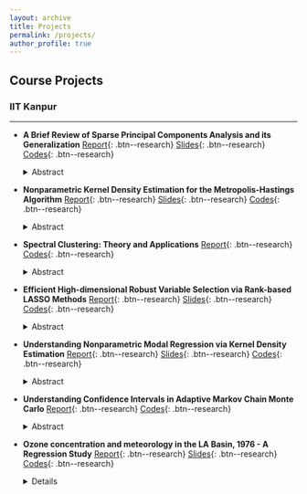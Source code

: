 ```yaml
---
layout: archive
title: Projects
permalink: /projects/
author_profile: true
---
```


## Course Projects

### IIT Kanpur
---

- **A Brief Review of Sparse Principal Components Analysis and its Generalization**  [Report](https://github.com/ArkaB-DS/SPCA/blob/main/Multivariate_Project.pdf){: .btn--research} [Slides](https://github.com/ArkaB-DS/SPCA/blob/main/Multivariate_Project__slides_.pdf){: .btn--research} [Codes](https://github.com/ArkaB-DS/SPCA){: .btn--research}   
  <details>
      <summary>Abstract</summary>

  <blockquote>
    Principal Component Analysis is a widely studied methodology as it is a useful technique for dimension reduction. In this report, we discuss Sparse Principal Component Analysis (SPCA), which is a modification over PCA. This method is able to resolve the interpretation issue of PCA. Additionally, it provides sparse loadings to the principal components. The main idea of SPCA comes from the relationship between PCA problem and regression analysis. We also discuss GAS-PCA, which is a generalization over SPCA and this method performs better than SPCA, even in finite sample cases. Our report is mainly based on <a href="https://doi.org/10.1198/106186006X113430">Zou et al. (2006)</a> and its extension <a href="https://doi.org/10.1198/jcgs.2009.0012">Leng and Wang (2009)</a>.
  </blockquote>
  
  </details>
  
- **Nonparametric Kernel Density Estimation for the Metropolis-Hastings Algorithm**  [Report](https://github.com/ArkaB-DS/NDE4MH/blob/main/Nonparametric_Project.pdf){: .btn--research} [Slides](https://github.com/ArkaB-DS/NDE4MH/blob/main/Nonparametric_Project__slides_.pdf){: .btn--research} [Codes](https://github.com/ArkaB-DS/NDE4MH){: .btn--research}   
  <details>
      <summary>Abstract</summary>

  <blockquote>
    In this report, we discuss how the rejection step of the Metropolis-Hastings algorithm affects kernel density estimation. We elaborate on the theory developed by <a href="Sköld, M., & Roberts, G. O. (2003). Density estimation for the Metropolis–Hastings algorithm. Scandinavian journal of statistics, 30(4), 699-718.">Roberts et al. (2003)</a> by providing extensive proofs and explore applications exhibiting their efficiency in various problems.
  </blockquote>
  
  </details>
  
- **Spectral Clustering: Theory and Applications**  [Report](https://github.com/ArkaB-DS/SpectralClustering/blob/main/AI_Project.pdf){: .btn--research} [Codes]([https://github.com/ArkaB-DS/rankLASSO](https://github.com/ArkaB-DS/SpectralClustering)){: .btn--research}
  <details>
      <summary>Abstract</summary>

  <blockquote>
    In this report, we present a class of popular clustering algorithms called Spectral Clustering algorithms. We introduce graph theoretic notations required to understand the report. We discuss similarity graphs and graph Laplacians, along with their important properties. Three popular clustering algorithms are presented. Choice of optimal number of clusters, similarity functions, similarity graphs and graph Laplacians are also discussed. We then present Spectral clustering through different looking glasses. Finally, we apply Spectral clustering to simulated and real life datasets. This report is primarily based on <a href="https://idp.springer.com/authorize/casa?redirect_uri=https://link.springer.com/content/pdf/10.1007/s11222-007-9033-z.pdf&casa_token=D38DQJHbX-MAAAAA:rsNOf6rDvoZtSZPJVeLIVAKHoIsjui8ZR_qrJl8LhEuursk8T-IuBfM4Ov_TA3u9Tik5ewUhTbuKiX0">Von Luxburg (2007)</a>.
  </blockquote>
  
  </details>
  
- **Efficient High-dimensional Robust Variable Selection via Rank-based LASSO Methods**  [Report](https://github.com/ArkaB-DS/rankLASSO/blob/main/Robust_Project_II.pdf){: .btn--research} [Slides](https://github.com/ArkaB-DS/rankLASSO/blob/main/Robust_Project_II__slides_.pdf){: .btn--research} [Codes](https://github.com/ArkaB-DS/rankLASSO){: .btn--research}
  <details>
      <summary>Abstract</summary>

  <blockquote>
    Penalized variable selection is a popular approach for describing the relationship between the response,  and explanatory variables, . LASSO-based methods have received special attention throughout the literature of regression analysis. But stringent conditions are imposed on the  relation and on the error distribution. In this report, we present Rank-LASSO as a robust, superior method over the general LASSO, which can be used even when number of predictors is much larger than the sample size. The major properties of the Rank-LASSO has been presented in a non-asymptotic fashion, which makes it useful for the aforementioned case of . The report also shows the superiority of the thresholded modified version of Rank-LASSO in more general scenarios. Apart from theoretical results, we present numerical experiments for demonstrating that performance of the Rank-LASSO is substantially better than regular LAD-LASSO in terms of robust model selection problems. The report is primarily based on <a href="https://www.jmlr.org/papers/volume21/20-120/20-120.pdf">Rejchel, W., & Bogdan, M. (2020)</a>.
  </blockquote>
  
  </details>

- **Understanding Nonparametric Modal Regression via Kernel Density Estimation**  [Report](https://github.com/ArkaB-DS/NPmodalReg/blob/main/Group7%20Report.pdf){: .btn--research} [Slides](https://github.com/ArkaB-DS/NPmodalReg/blob/main/Robust_Project_I__slides_.pdf){: .btn--research} [Codes](https://github.com/ArkaB-DS/NPmodalReg){: .btn--research}
  <details>
      <summary>Abstract</summary>

  <blockquote>
    In this report we review non-parametric Modal Regression using Kernel Density Estimator. Instead of using conditional mean, Modal Regression uses conditional mode to summarize the relationship between the response and the explanatory variables. We describe the idea of Modal Regression and include a brief discussion regarding the superiority of Multi-modal regression over the Uni-modal case. The consistency properties of the proposed estimator and the idea of Confidence Sets have been reviewed. This report also includes an application of Prediction Sets in case of Bandwidth selection. Certain generalizations and extensions are also discussed. The report is primarily based on <a href="https://projecteuclid.org/journals/annals-of-statistics/volume-44/issue-2/Nonparametric-modal-regression/10.1214/15-AOS1373.pdf">Chen et al. (2016)</a>.
  </blockquote>
  
  </details>
    
- **Understanding Confidence Intervals in Adaptive Markov Chain Monte Carlo**  [Report](https://github.com/ArkaB-DS/MTH598A/blob/main/Report.pdf){: .btn--research} [Codes](https://github.com/ArkaB-DS/MTH598A){: .btn--research}
  <details>
      <summary>Abstract</summary>
  
  <blockquote>
  In this report, we attempt to understand the problems in asymptotic variance estimation for Adaptive Markov Chain Monte Carlo (AMCMC) and the role of confidence intervals in providing consistent estimation procedures for the asymptotic variance. The report is primarily based on <a href="http://citeseerx.ist.psu.edu/viewdoc/download?doi=10.1.1.765.8899&rep=rep1&type=pdf">Atchade´ (2012)</a>.
  </blockquote>
  </details>
  
- **Ozone concentration and meteorology in the LA Basin, 1976 - A Regression Study**  [Report](https://github.com/ArkaB-DS/regressionProjectIITK/blob/main/Report/Project_Report.pdf){: .btn--research} [Slides](https://github.com/ArkaB-DS/regressionProjectIITK/blob/main/Presentation/Project_PPT.pdf){: .btn--research} [Codes](https://github.com/ArkaB-DS/regressionProjectIITK){: .btn--research}
  <details>
      <summary>Details</summary>
   
  <blockquote>
     <li> Performed Exploratory Data Analysis on the Ozone (LA Basin, 1976) dataset to understand the effect of meteorological variables in predicting Ozone concentration. </li>
     <li> Confirmed multicollinearity, heteroscedasticity, normality, and auto-correlation with appropriate tests and took corrective measures for each, developing three parametric predictive models.</li>
     <li> Implemented Alternating Conditional Expectation (ACE) algorithm to create a non-parametric model that improved R^2 by 8% and RMSE by 62% with respect to the best of the three parametric models.</li>
  </blockquote>
  </details>

